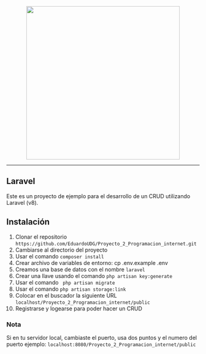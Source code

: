 <p align="center"><a href="https://laravel.com" target="_blank"><img src="https://raw.githubusercontent.com/laravel/art/master/logo-lockup/5%20SVG/2%20CMYK/1%20Full%20Color/laravel-logolockup-cmyk-red.svg" width="400"></a></p>

---
## Laravel

Este es un proyecto de ejemplo para el desarrollo de un CRUD utilizando Laravel (v8).

## Instalación

1. Clonar el repositorio `https://github.com/EduardoUDG/Proyecto_2_Programacion_internet.git`
2. Cambiarse al directorio del proyecto
3. Usar el comando `composer install`
4. Crear archivo de variables de entorno: cp .env.example .env
5. Creamos una base de datos con el nombre `laravel`
6. Crear una llave usando el comando `php artisan key:generate`
7. Usar el comando ` php artisan migrate`
8. Usar el comando `php artisan storage:link`
9. Colocar en el buscador la siguiente URL `localhost/Proyecto_2_Programacion_internet/public`
10. Registrarse y logearse para poder hacer un CRUD

### Nota

Si en tu servidor local, cambiaste el puerto, usa dos puntos y el numero del puerto
ejemplo:
`localhost:8080/Proyecto_2_Programacion_internet/public`
